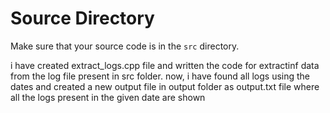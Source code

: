 # Source Directory

Make sure that your source code is in the `src` directory.

i have created extract_logs.cpp file and written the code for extractinf data from the log file present in src folder. now, i have found all logs using the dates and created a new output file in output folder as output.txt file where all the logs present in the given date are shown


